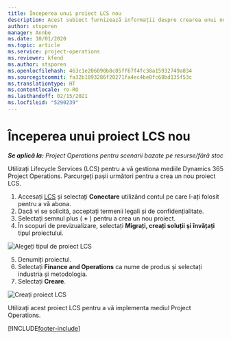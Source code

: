 ```yaml
---
title: Începerea unui proiect LCS nou
description: Acest subiect furnizează informații despre crearea unui nou proiect în LCS pentru mediul dvs. Project Operations.
author: stsporen
manager: Annbe
ms.date: 10/01/2020
ms.topic: article
ms.service: project-operations
ms.reviewer: kfend
ms.author: stsporen
ms.openlocfilehash: 463c1e206090b8c85ff67f4fc38a15932749a834
ms.sourcegitcommit: fa32b1893286f20271fa4ec4be8fc68bd135f53c
ms.translationtype: HT
ms.contentlocale: ro-RO
ms.lasthandoff: 02/15/2021
ms.locfileid: "5290239"
---
```

# <a name="start-a-new-lcs-project"></a>Începerea unui proiect LCS nou

_**Se aplică la:** Project Operations pentru scenarii bazate pe resurse/fără stoc_

Utilizați Lifecycle Services (LCS) pentru a vă gestiona mediile Dynamics 365 Project Operations. Parcurgeți pașii următori pentru a crea un nou proiect LCS.

1. Accesați [LCS](https://lcs.dynamics.com/Logon/Index) și selectați **Conectare** utilizând contul pe care l-ați folosit pentru a vă abona.
2. Dacă vi se solicită, acceptați termenii legali și de confidențialitate.
3. Selectați semnul plus ( **+** ) pentru a crea un nou proiect.
4. În scopuri de previzualizare, selectați **Migrați, creați soluții și învățați** tipul proiectului.

  ![Alegeți tipul de proiect LCS](./media/create-lcs-1.png)

5. Denumiți proiectul. 
6. Selectați **Finance and Operations** ca nume de produs și selectați industria și metodologia. 
7. Selectați **Creare**.

![Creați proiect LCS](./media/create-lcs-2.png)

Utilizați acest proiect LCS pentru a vă implementa mediul Project Operations.



[!INCLUDE[footer-include](../includes/footer-banner.md)]